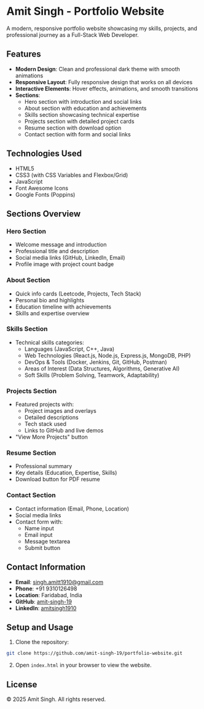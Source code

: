 # Amit Singh - Portfolio Website

A modern, responsive portfolio website showcasing my skills, projects, and professional journey as a Full-Stack Web Developer.

## Features

- **Modern Design**: Clean and professional dark theme with smooth animations
- **Responsive Layout**: Fully responsive design that works on all devices
- **Interactive Elements**: Hover effects, animations, and smooth transitions
- **Sections**:
  - Hero section with introduction and social links
  - About section with education and achievements
  - Skills section showcasing technical expertise
  - Projects section with detailed project cards
  - Resume section with download option
  - Contact section with form and social links

## Technologies Used

- HTML5
- CSS3 (with CSS Variables and Flexbox/Grid)
- JavaScript
- Font Awesome Icons
- Google Fonts (Poppins)

## Sections Overview

### Hero Section
- Welcome message and introduction
- Professional title and description
- Social media links (GitHub, LinkedIn, Email)
- Profile image with project count badge

### About Section
- Quick info cards (Leetcode, Projects, Tech Stack)
- Personal bio and highlights
- Education timeline with achievements
- Skills and expertise overview

### Skills Section
- Technical skills categories:
  - Languages (JavaScript, C++, Java)
  - Web Technologies (React.js, Node.js, Express.js, MongoDB, PHP)
  - DevOps & Tools (Docker, Jenkins, Git, GitHub, Postman)
  - Areas of Interest (Data Structures, Algorithms, Generative AI)
  - Soft Skills (Problem Solving, Teamwork, Adaptability)

### Projects Section
- Featured projects with:
  - Project images and overlays
  - Detailed descriptions
  - Tech stack used
  - Links to GitHub and live demos
- "View More Projects" button

### Resume Section
- Professional summary
- Key details (Education, Expertise, Skills)
- Download button for PDF resume

### Contact Section
- Contact information (Email, Phone, Location)
- Social media links
- Contact form with:
  - Name input
  - Email input
  - Message textarea
  - Submit button

## Contact Information

- **Email**: singh.amitt1910@gmail.com
- **Phone**: +91 9310126498
- **Location**: Faridabad, India
- **GitHub**: [amit-singh-19](https://github.com/amit-singh-19)
- **LinkedIn**: [amitsingh1910](https://linkedin.com/in/amitsingh1910)

## Setup and Usage

1. Clone the repository:
```bash
git clone https://github.com/amit-singh-19/portfolio-website.git
```

2. Open `index.html` in your browser to view the website.

## License

© 2025 Amit Singh. All rights reserved. 